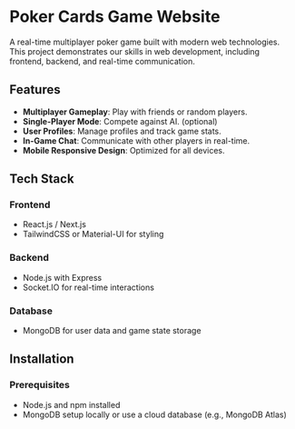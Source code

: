 # Poker Cards Game Website

A real-time multiplayer poker game built with modern web technologies. This project demonstrates our skills in web development, including frontend, backend, and real-time communication.

## Features

- **Multiplayer Gameplay**: Play with friends or random players.
- **Single-Player Mode**: Compete against AI. (optional)
- **User Profiles**: Manage profiles and track game stats.
- **In-Game Chat**: Communicate with other players in real-time.
- **Mobile Responsive Design**: Optimized for all devices.

## Tech Stack

### Frontend
- React.js / Next.js
- TailwindCSS or Material-UI for styling

### Backend
- Node.js with Express
- Socket.IO for real-time interactions

### Database
- MongoDB for user data and game state storage

## Installation

### Prerequisites
- Node.js and npm installed
- MongoDB setup locally or use a cloud database (e.g., MongoDB Atlas)

